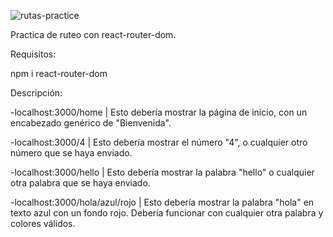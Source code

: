 ![rutas-practice](https://user-images.githubusercontent.com/115422555/217865338-1e00cef5-e988-480e-b472-638963cdf021.png)


Practica de ruteo con react-router-dom.

Requisitos:

npm i react-router-dom

Descripción:

-localhost:3000/home | Esto debería mostrar la página de inicio, con un encabezado genérico de "Bienvenida".

-localhost:3000/4 | Esto debería mostrar el número "4", o cualquier otro número que se haya enviado.

-localhost:3000/hello | Esto debería mostrar la palabra "hello" o cualquier otra palabra que se haya enviado.

-localhost:3000/hola/azul/rojo | Esto debería mostrar la palabra "hola" en texto azul con un fondo rojo. Debería funcionar con cualquier otra palabra y colores válidos.
